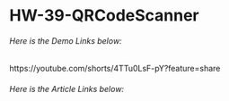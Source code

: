 <h1> HW-39-QRCodeScanner </h1>

<H6>Here is the Demo Links below:</H6>
https://youtube.com/shorts/4TTu0LsF-pY?feature=share
<H6>Here is the Article Links below:</H6>

